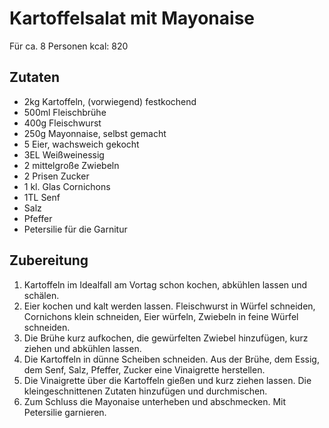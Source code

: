 # Kartoffelsalat mit Mayonaise

Für ca. 8 Personen
kcal: 820

## Zutaten

- 2kg	Kartoffeln, (vorwiegend) festkochend
- 500ml Fleischbrühe
- 400g Fleischwurst
- 250g Mayonnaise, selbst gemacht
- 5 Eier, wachsweich gekocht
- 3EL	Weißweinessig
- 2 mittelgroße Zwiebeln
- 2 Prisen Zucker
- 1 kl. Glas Cornichons
- 1TL	Senf
- Salz
- Pfeffer
- Petersilie für die Garnitur

## Zubereitung

1. Kartoffeln im Idealfall am Vortag schon kochen, abkühlen lassen und schälen.
1. Eier kochen und kalt werden lassen. Fleischwurst in Würfel schneiden, Cornichons klein schneiden, Eier würfeln, Zwiebeln in feine Würfel schneiden.
1. Die Brühe kurz aufkochen, die gewürfelten Zwiebel hinzufügen, kurz ziehen und abkühlen lassen.
1. Die Kartoffeln in dünne Scheiben schneiden. Aus der Brühe, dem Essig, dem Senf, Salz, Pfeffer, Zucker eine Vinaigrette herstellen.
1. Die Vinaigrette über die Kartoffeln gießen und kurz ziehen lassen. Die kleingeschnittenen Zutaten hinzufügen und durchmischen.
1. Zum Schluss die Mayonaise unterheben und abschmecken. Mit Petersilie garnieren.
